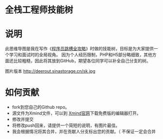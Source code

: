全栈工程师技能树
===============

# 说明

此思维导图是我在写作《[程序员跳槽全攻略](http://t.cn/R7XRdYK)》时做的技能树，目标是为大家提供一个学习和面试时的全局视角。
因为个人经历限制，PHP和H5部分略细致，其他方面还比较粗糙，因此将其放到GitHub，期望各位同学可以补全自己分支的树。

图片版本 http://deerout.sinastorage.cn/sk.jpg

# 如何贡献

- fork到您自己的Github repo。
- 源文件为Xmind文件，可以到 [Xmind官网](http://www.xmind.net/)下载免费版的编辑器打开。
- 修改并提交
- 将修改push回来，请提供一个简短的说明，有图片最佳。
- 我会根据情况将其合并，并在贡献人分支标出您的贡献。（ 不保证一定会合并 
